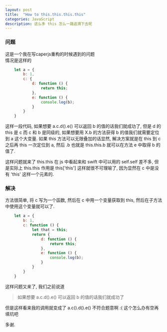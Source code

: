 ```yaml
---
layout: post
title:  "How to this.this.this.this"
categories: JavaScript
description: 这么多 this 怎么一路追溯下去呢
---
```


### 问题

这是一个我在写caperjs重构的时候遇到的问题  
情况是这样的

```js
    let a = {
        b: 1,
        c: {
            d: function () {
                return this;
            },
            e: function () {
                console.log(b);
            }
        }
    }
```

这样一段代码, 如果想要 a.c.d().e() 可以返回 b 的值的话我们就成功了, 但是 d 的 this 是 c 而 c 和 b 是同级的, 如果想要用 X.b 的方法获得 b 的值我们就需要定位到 a 这个大变量. 如果 this 方法可以无限叠加的话显然, 解决方案就是在 this 到 c 之后再 this 一次定位到 a, 然后 .b 也就是 this.this.b 就可以在方法 e 中取得 b 的值了.

这样问题就来了 this.this 在 js 中看起来和 swift 中可以用的 self.self 差不多, 但是实际上 this.this 作用是 this['this'] 这样就很不可理喻了, 因为显然在 c 中是没有 'this' 这样一个元素的.

### 解决

方法很简单, 将 c 写为一个函数, 然后在 c 中用一个变量获取到 this, 然后在子方法中使用这个变量就可以了.

```js
    let a = {
        b: 1,
        c: function () {
            let that = this;
            return {
                d: function () {
                    return this;
                },
                e: function () {
                    console.log(b);
                }
            }
        }
    }
```

这样问题又来了, 我们之前说道

>  如果想要 a.c.d().e() 可以返回 b 的值的话我们就成功了

但是这样看来我的调用就变成了 a.c().d().e() 不符合题意啊 :( 这个怎么办有空再填坑吧

多谢.
